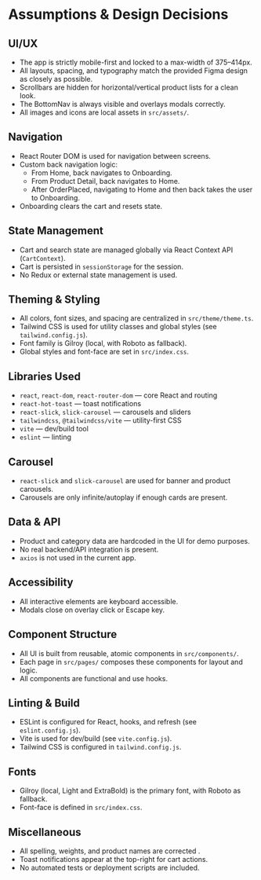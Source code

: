 # Assumptions & Design Decisions

## UI/UX
- The app is strictly mobile-first and locked to a max-width of 375–414px.
- All layouts, spacing, and typography match the provided Figma design as closely as possible.
- Scrollbars are hidden for horizontal/vertical product lists for a clean look.
- The BottomNav is always visible and overlays modals correctly.
- All images and icons are local assets in `src/assets/`.

## Navigation
- React Router DOM is used for navigation between screens.
- Custom back navigation logic:
  - From Home, back navigates to Onboarding.
  - From Product Detail, back navigates to Home.
  - After OrderPlaced, navigating to Home and then back takes the user to Onboarding.
- Onboarding clears the cart and resets state.

## State Management
- Cart and search state are managed globally via React Context API (`CartContext`).
- Cart is persisted in `sessionStorage` for the session.
- No Redux or external state management is used.

## Theming & Styling
- All colors, font sizes, and spacing are centralized in `src/theme/theme.ts`.
- Tailwind CSS is used for utility classes and global styles (see `tailwind.config.js`).
- Font family is Gilroy (local, with Roboto as fallback).
- Global styles and font-face are set in `src/index.css`.

## Libraries Used
- `react`, `react-dom`, `react-router-dom` — core React and routing
- `react-hot-toast` — toast notifications
- `react-slick`, `slick-carousel` — carousels and sliders
- `tailwindcss`, `@tailwindcss/vite` — utility-first CSS
- `vite` — dev/build tool
- `eslint` — linting

## Carousel
- `react-slick` and `slick-carousel` are used for banner and product carousels.
- Carousels are only infinite/autoplay if enough cards are present.

## Data & API
- Product and category data are hardcoded in the UI for demo purposes.
- No real backend/API integration is present.
- `axios` is not used in the current app.

## Accessibility
- All interactive elements are keyboard accessible.
- Modals close on overlay click or Escape key.

## Component Structure
- All UI is built from reusable, atomic components in `src/components/`.
- Each page in `src/pages/` composes these components for layout and logic.
- All components are functional and use hooks.

## Linting & Build
- ESLint is configured for React, hooks, and refresh (see `eslint.config.js`).
- Vite is used for dev/build (see `vite.config.js`).
- Tailwind CSS is configured in `tailwind.config.js`.

## Fonts
- Gilroy (local, Light and ExtraBold) is the primary font, with Roboto as fallback.
- Font-face is defined in `src/index.css`.

## Miscellaneous
- All spelling, weights, and product names are corrected .
- Toast notifications appear at the top-right for cart actions.
- No automated tests or deployment scripts are included. 
